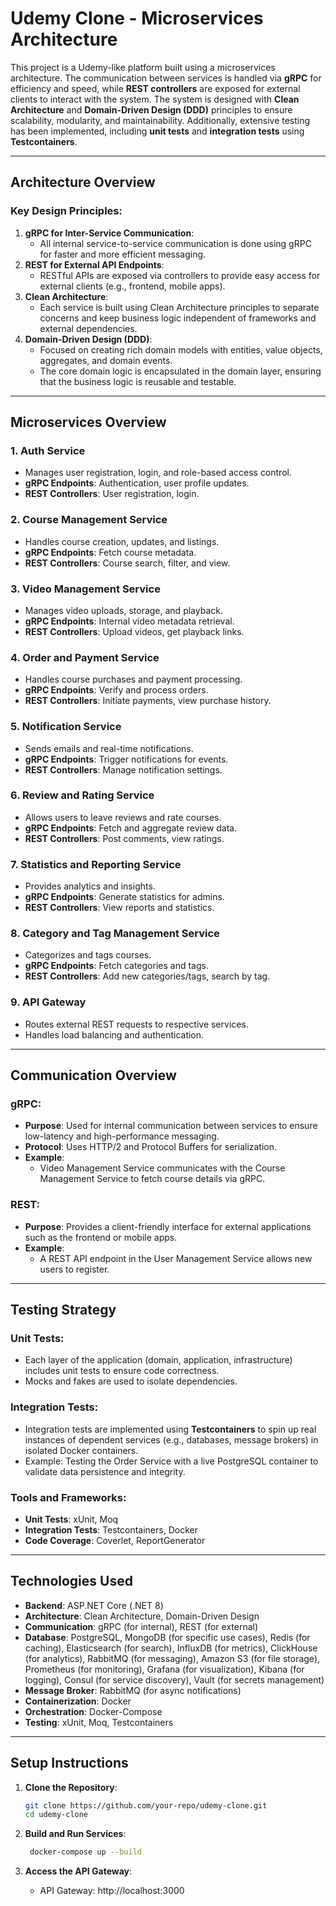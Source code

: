 # Udemy Clone - Microservices Architecture

This project is a Udemy-like platform built using a microservices architecture. The communication between services is handled via **gRPC** for efficiency and speed, while **REST controllers** are exposed for external clients to interact with the system. The system is designed with **Clean Architecture** and **Domain-Driven Design (DDD)** principles to ensure scalability, modularity, and maintainability. Additionally, extensive testing has been implemented, including **unit tests** and **integration tests** using **Testcontainers**.

---

## Architecture Overview

### Key Design Principles:
1. **gRPC for Inter-Service Communication**: 
   - All internal service-to-service communication is done using gRPC for faster and more efficient messaging.
2. **REST for External API Endpoints**:
   - RESTful APIs are exposed via controllers to provide easy access for external clients (e.g., frontend, mobile apps).
3. **Clean Architecture**:
   - Each service is built using Clean Architecture principles to separate concerns and keep business logic independent of frameworks and external dependencies.
4. **Domain-Driven Design (DDD)**:
   - Focused on creating rich domain models with entities, value objects, aggregates, and domain events.
   - The core domain logic is encapsulated in the domain layer, ensuring that the business logic is reusable and testable.

---

## Microservices Overview

### 1. **Auth Service**
- Manages user registration, login, and role-based access control.
- **gRPC Endpoints**: Authentication, user profile updates.
- **REST Controllers**: User registration, login.

### 2. **Course Management Service**
- Handles course creation, updates, and listings.
- **gRPC Endpoints**: Fetch course metadata.
- **REST Controllers**: Course search, filter, and view.

### 3. **Video Management Service**
- Manages video uploads, storage, and playback.
- **gRPC Endpoints**: Internal video metadata retrieval.
- **REST Controllers**: Upload videos, get playback links.

### 4. **Order and Payment Service**
- Handles course purchases and payment processing.
- **gRPC Endpoints**: Verify and process orders.
- **REST Controllers**: Initiate payments, view purchase history.

### 5. **Notification Service**
- Sends emails and real-time notifications.
- **gRPC Endpoints**: Trigger notifications for events.
- **REST Controllers**: Manage notification settings.

### 6. **Review and Rating Service**
- Allows users to leave reviews and rate courses.
- **gRPC Endpoints**: Fetch and aggregate review data.
- **REST Controllers**: Post comments, view ratings.

### 7. **Statistics and Reporting Service**
- Provides analytics and insights.
- **gRPC Endpoints**: Generate statistics for admins.
- **REST Controllers**: View reports and statistics.

### 8. **Category and Tag Management Service**
- Categorizes and tags courses.
- **gRPC Endpoints**: Fetch categories and tags.
- **REST Controllers**: Add new categories/tags, search by tag.

### 9. **API Gateway**
- Routes external REST requests to respective services.
- Handles load balancing and authentication.

---

## Communication Overview

### gRPC:
- **Purpose**: Used for internal communication between services to ensure low-latency and high-performance messaging.
- **Protocol**: Uses HTTP/2 and Protocol Buffers for serialization.
- **Example**: 
  - Video Management Service communicates with the Course Management Service to fetch course details via gRPC.

### REST:
- **Purpose**: Provides a client-friendly interface for external applications such as the frontend or mobile apps.
- **Example**:
  - A REST API endpoint in the User Management Service allows new users to register.

---

## Testing Strategy

### Unit Tests:
- Each layer of the application (domain, application, infrastructure) includes unit tests to ensure code correctness.
- Mocks and fakes are used to isolate dependencies.

### Integration Tests:
- Integration tests are implemented using **Testcontainers** to spin up real instances of dependent services (e.g., databases, message brokers) in isolated Docker containers.
- Example: Testing the Order Service with a live PostgreSQL container to validate data persistence and integrity.

### Tools and Frameworks:
- **Unit Tests**: xUnit, Moq
- **Integration Tests**: Testcontainers, Docker
- **Code Coverage**: Coverlet, ReportGenerator

---

## Technologies Used
- **Backend**: ASP.NET Core (.NET 8)
- **Architecture**: Clean Architecture, Domain-Driven Design
- **Communication**: gRPC (for internal), REST (for external)
- **Database**: PostgreSQL, MongoDB (for specific use cases), Redis (for caching), Elasticsearch (for search), InfluxDB (for metrics), ClickHouse (for analytics), RabbitMQ (for messaging), Amazon S3 (for file storage), Prometheus (for monitoring), Grafana (for visualization), Kibana (for logging), Consul (for service discovery), Vault (for secrets management)
- **Message Broker**: RabbitMQ (for async notifications)
- **Containerization**: Docker
- **Orchestration**: Docker-Compose
- **Testing**: xUnit, Moq, Testcontainers

---

## Setup Instructions

1. **Clone the Repository**:
   ```bash
   git clone https://github.com/your-repo/udemy-clone.git
   cd udemy-clone

2. **Build and Run Services**:
   ```bash
	docker-compose up --build
	```

3. **Access the API Gateway**:
   - API Gateway: http://localhost:3000

